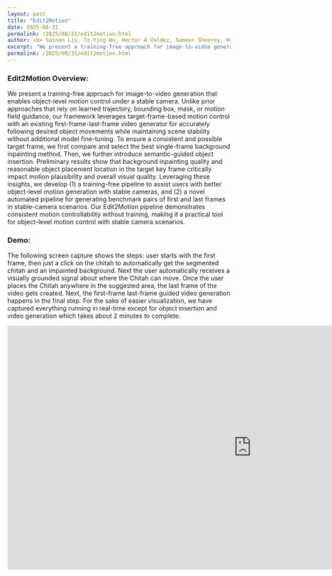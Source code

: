 ```yaml
---
layout: post
title: "Edit2Motion"
date: 2025-08-31
permalink: /2025/08/31/edit2motion.html
author: <b> Sainan Liu, Tz-Ying Wu, Hector A Valdez, Sameer Sheorey, Kyle Min, Diana Wofk, Benjamin Ummenhofer, Michael Paulitsch, Subarna Tripathi </b>  
excerpt: "We present a training-free approach for image-to-video generation that enables object-level motion control under a stable camera ... "
permalink: /2025/08/31/edit2motion.html
---
```

<p>

</p>


<h3>
Edit2Motion Overview: 
</h3>
<div class="text">
<p>
We present a training-free approach for image-to-video generation that enables object-level motion control under a stable camera. Unlike prior approaches that rely on learned trajectory, bounding box, mask, or motion field guidance, our framework leverages target-frame-based motion control with an existing first-frame-last-frame video generator for accurately following desired object movements while maintaining scene stability without additional model fine-tuning. To ensure a consistent and possible target frame, we first compare and select the best single-frame background inpainting method. Then, we further introduce semantic-guided object insertion. Preliminary results show that background inpainting quality and reasonable object placement location in the target key frame critically impact motion plausibility and overall visual quality. Leveraging these insights, we develop (1) a training-free pipeline to assist users with better object-level motion generation with stable cameras, and (2) a novel automated pipeline for generating benchmark pairs of first and last frames in stable-camera scenarios. Our Edit2Motion pipeline demonstrates consistent motion controllability without training, making it a practical tool for object-level motion control with stable camera scenarios. 
</p>

<h3> Demo: </h3>  
<p>
The following screen capture shows the steps: user starts with the first frame, then just a click on the chitah to automatically get the segmented chitah and an impainted background. Next the user automatically receives a visually grounded signal about where the Chitah can move. Once the user places the Chitah anywhere in the suggested area, the last frame of the video gets created. Next, the first-frame last-frame guided video generation happens in the final step. For the sake of easier visualization, we have captured everything running in real-time except for object insertion and video generation which takes about 2 minutes to complete. 
</p>  


<iframe width="1100" height="550" src="https://www.youtube.com/embed/CeCGk8VbDGQ" frameborder="0" allowfullscreen></iframe> 


